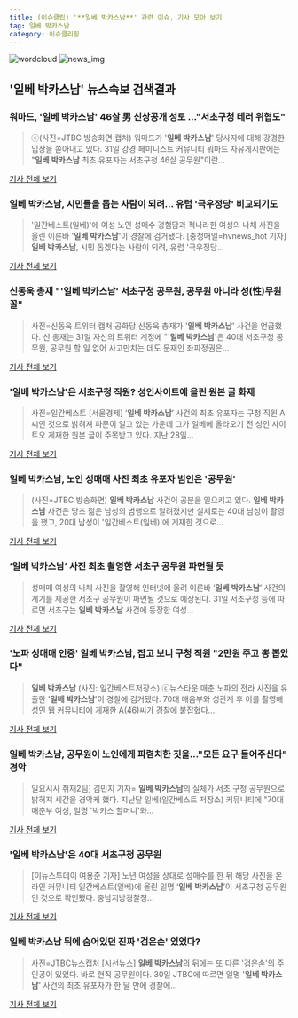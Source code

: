 ```yaml
---
title: (이슈클립) '**일베 박카스남**' 관련 이슈, 기사 모아 보기
tag: 일베 박카스남
category: 이슈클리핑
---
```

![wordcloud](https://s3.ap-northeast-2.amazonaws.com/lyrics101-wordcloud/2018-08-31-1535684241.png)
![news_img](https://user-images.githubusercontent.com/42597476/44507050-1206f400-a6e4-11e8-8d98-7ffbfebb353f.png)
## **'**일베 박카스남**'** 뉴스속보 검색결과
### 워마드, '**일베 박카스남**' 46살 男 신상공개 성토 …"서초구청 테러 위협도"

>ⓒ(사진=JTBC 방송화면 캡처) 워마드가 '**일베 박카스남**' 당사자에 대해 강경한 입장을 쏟아내고 있다. 31일 강경 페미니스트 커뮤니티 워마드 자유게시판에는 "**일베 박카스남** 최초 유포자는 서초구청 46살 공무원"이란...

<a href="http://www.dailian.co.kr/news/view/736364/?sc=naver" target="_blank">기사 전체 보기</a>

### **일베 박카스남**, 시민들을 돕는 사람이 되려... 유럽 '극우정당' 비교되기도

>'일간베스트(일베)'에 여성 노인 성매수 경험담과 적나라한 여성의 나체 사진을 올린 이른바 '**일베 박카스남**'이 경찰에 검거됐다.   [충청매일=hvnews_hot 기자] **일베 박카스남**, 시민 돕겠다는 사람이 되려, 유럽 '극우정당...

<a href="http://www.ccdn.co.kr/news/articleView.html?idxno=537758" target="_blank">기사 전체 보기</a>

### 신동욱 총재 "'**일베 박카스남**' 서초구청 공무원, 공무원 아니라 성(性)무원 꼴"

>사진=신동욱 트위터 캡처 공화당 신동욱 총재가 '**일베 박카스남**' 사건을 언급했다. 신 총재는 31일 자신의 트위터 계정에 "'**일베 박카스남**'은 40대 서초구청 공무원, 공무원 할 일 없어 사고만치는 데도 문재인 좌파정권은...

<a href="http://news20.busan.com/controller/newsController.jsp?newsId=20180831000079" target="_blank">기사 전체 보기</a>

### '**일베 박카스남**'은 서초구청 직원? 성인사이트에 올린 원본 글 화제

>사진=일간베스트 [서울경제] ‘**일베 박카스남**’ 사건의 최초 유포자는 구청 직원 A씨인 것으로 밝혀져 파문이 일고 있는 가운데 그가 일베에 올라오기 전 성인 사이트오 게재한 원본 글이 주목받고 있다. 지난 28일...

<a href="http://www.sedaily.com/NewsView/1S3KOYXSDH" target="_blank">기사 전체 보기</a>

### **일베 박카스남**, 노인 성매매 사진 최초 유포자 범인은 '공무원'

>(사진=JTBC 방송화면) **일베 박카스남** 사건이 공분을 일으키고 있다. **일베 박카스남** 사건은 당초 젊은 남성의 범행으로 알려졌지만 실제로는 40대 남성이 촬영을 했고, 20대 남성이 '일간베스트(일베)'에 게재한 것으로...

<a href="http://www.anewsa.com/detail.php?number=1364099&thread=09r02" target="_blank">기사 전체 보기</a>

### ‘**일베 박카스남**’ 사진 최초 촬영한 서초구 공무원 파면될 듯

>성매매 여성의 나체 사진을 촬영해 인터넷에 올려 이른바 ‘**일베 박카스남**’ 사건의 계기를 제공한 서초구 공무원이 파면될 것으로 예상된다. 31일 서초구청 등에 따르면 서초구는 **일베 박카스남** 사건에 등장한 여성...

<a href="http://news.kmib.co.kr/article/view.asp?arcid=0012645930&code=61121111&cp=nv" target="_blank">기사 전체 보기</a>

### '노파 성매매 인증' **일베 박카스남**, 잡고 보니 구청 직원 "2만원 주고 뽕 뽑았다"

>**일베 박카스남** (사진: 일간베스트저장소) ⓒ뉴스타운 매춘 노파의 전라 사진을 유출한 '**일베 박카스남**'이 경찰에 검거됐다. 70대 매음부와 성관계 후 이를 촬영해 성인 웹 커뮤니티에 게재한 A(46)씨가 경찰에 붙잡혔다....

<a href="http://www.newstown.co.kr/news/articleView.html?idxno=338703" target="_blank">기사 전체 보기</a>

### **일베 박카스남**, 공무원이 노인에게 파렴치한 짓을…"모든 요구 들어주신다" 경악

>일요시사 취재2팀] 김민지 기자= **일베 박카스남**의 실체가 서초 구청 공무원으로 밝혀져 세간을 경악케 했다. 지난달 일베(일간베스트 저장소) 커뮤니티에 "70대 매춘부 여성, 일명 '박카스 할머니'와...

<a href="http://www.ilyosisa.co.kr/news/articleView.html?idxno=151335" target="_blank">기사 전체 보기</a>

### '**일베 박카스남**'은 40대 서초구청 공무원

>[이뉴스투데이 여용준 기자] 노년 여성을 상대로 성매수를 한 뒤 해당 사진을 온라인 커뮤니티 일간베스트(일베)에 올린 일명 ‘**일베 박카스남**’이 서초구청 공무원인 것으로 확인됐다.   충남지방경찰청...

<a href="http://www.enewstoday.co.kr/news/articleView.html?idxno=1226871" target="_blank">기사 전체 보기</a>

### **일베 박카스남** 뒤에 숨어있던 진짜 '검은손' 있었다?

>사진=JTBC뉴스캡처 [시선뉴스] **일베 박카스남**의 뒤에는 또 다른 '검은손'의 주인공이 있었다.  바로 현직 공무원이다. 30일 JTBC에 따르면 일명 '**일베 박카스남**' 사건의 최초 유포자가 한 달 만에 경찰에...

<a href="http://www.sisunnews.co.kr/news/articleView.html?idxno=89266" target="_blank">기사 전체 보기</a>


